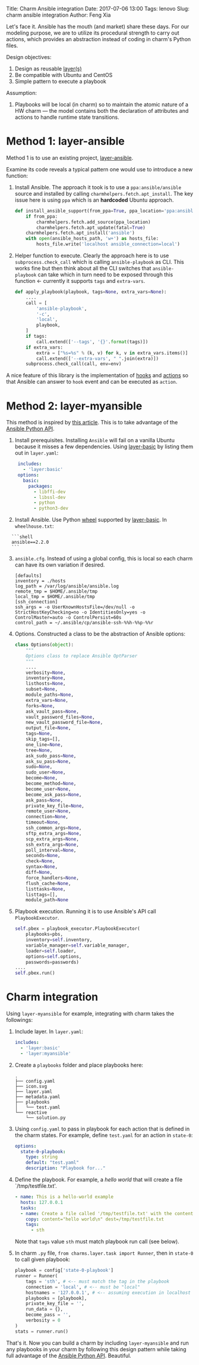 Title: Charm Ansible integration
Date: 2017-07-06 13:00
Tags: lenovo
Slug: charm ansible integration
Author: Feng Xia

Let's face it. Ansible has the mouth (and market) share these
days. For our modeling purpose, we are to utilize its procedural
strength to carry out actions, which provides an abstraction instead
of coding in charm's Python files.

Design objectives:

1. Design as reusable [layer(s)][1]
2. Be compatible with Ubuntu and CentOS
3. Simple pattern to execute a playbook

[1]: https://jujucharms.com/docs/2.1/developer-layers

Assumption:

1. Playbooks will be local (in charm) so to maintain the
   atomic nature of a HW charm &mdash; the model contains both the
   declaration of attributes and actions to handle runtime state transitions.

# Method 1: layer-ansible

Method 1 is to use an existing project, [layer-ansible][2].

[2]: https://github.com/chuckbutler/charms.ansible

Examine its code reveals a typical pattern one would use to introduce
a new function:

1. Install Ansible. The approach it took is to use a
   `ppa:ansible/ansible` source and installed by calling
   `charmhelpers.fetch.apt_install`. The key issue here is using `ppa`
   which is an **hardcoded** Ubuntu approach.

      ```python
      def install_ansible_support(from_ppa=True, ppa_location='ppa:ansible/ansible'):
          if from_ppa:
              charmhelpers.fetch.add_source(ppa_location)
              charmhelpers.fetch.apt_update(fatal=True)
          charmhelpers.fetch.apt_install('ansible')
          with open(ansible_hosts_path, 'w+') as hosts_file:
              hosts_file.write('localhost ansible_connection=local')
      ```

2. Helper function to execute. Clearly the approach here is to use
   `subprocess.check_call` which is calling `ansible-playbook` as
   CLI. This works fine but then think about all the CLI switches that
   `ansible-playbook` can take which in turn need to be exposed
   through this function &larr; currently it supports `tags` and `extra-vars`.

      ```python
      def apply_playbook(playbook, tags=None, extra_vars=None):
          ....
          call = [
              'ansible-playbook',
              '-c',
              'local',
              playbook,
          ]
          if tags:
              call.extend(['--tags', '{}'.format(tags)])
          if extra_vars:
              extra = ["%s=%s" % (k, v) for k, v in extra_vars.items()]
              call.extend(['--extra-vars', " ".join(extra)])
          subprocess.check_call(call, env=env)
      ```

A nice feature of this library is the implementation of [hooks][3] and
[actions][4] so that Ansible can answer to `hook` event and can be
executed as `action`.

[3]: https://jujucharms.com/docs/stable/authors-charm-hooks
[4]: https://jujucharms.com/docs/stable/actions

# Method 2: layer-myansible

This method is inspired by [this article][5]. This is to take
advantage of the [Ansible Python API][6]. 

[5]: https://serversforhackers.com/running-ansible-2-programmatically
[6]: http://docs.ansible.com/ansible/dev_guide/developing_api.html

1. Install prerequisites. Installing `Ansible` will fail on a vanilla
   Ubuntu because it misses a few dependencies. Using [layer-basic][7]
   by listing them out in `layer.yaml`:

     ```yaml
      includes:
        - 'layer:basic'
      options:
        basic:
          packages:
            - libffi-dev
            - libssl-dev
            - python
            - python3-dev
     ```

[7]: https://github.com/juju-solutions/layer-basic

2. Install Ansible.  Use Python [wheel][8] supported
   by [layer-basic][7]. In `wheelhouse.txt`:

[8]: https://packaging.python.org/discussions/wheel-vs-egg/?highlight=wheel

      ```shell
      ansible==2.2.0
      ```

3. `ansible.cfg`. Instead of using a global config, this is local so
   each charm can have its own variation if desired.

      ```shell
      [defaults]
      inventory = ./hosts
      log_path = /var/log/ansible/ansible.log
      remote_tmp = $HOME/.ansible/tmp
      local_tmp = $HOME/.ansible/tmp
      [ssh_connection]
      ssh_args = -o UserKnownHostsFile=/dev/null -o StrictHostKeyChecking=no -o IdentitiesOnly=yes -o ControlMaster=auto -o ControlPersist=60s
      control_path = ~/.ansible/cp/ansible-ssh-%%h-%%p-%%r
      ```

4. Options. Constructed a class to be the abstraction of Ansible
   options:

      ```python
      class Options(object):
          """
          Options class to replace Ansible OptParser
          """
          ....
          verbosity=None,
          inventory=None,
          listhosts=None,
          subset=None,
          module_paths=None,
          extra_vars=None,
          forks=None,
          ask_vault_pass=None,
          vault_password_files=None,
          new_vault_password_file=None,
          output_file=None,
          tags=None,
          skip_tags=[],
          one_line=None,
          tree=None,
          ask_sudo_pass=None,
          ask_su_pass=None,
          sudo=None,
          sudo_user=None,
          become=None,
          become_method=None,
          become_user=None,
          become_ask_pass=None,
          ask_pass=None,
          private_key_file=None,
          remote_user=None,
          connection=None,
          timeout=None,
          ssh_common_args=None,
          sftp_extra_args=None,
          scp_extra_args=None,
          ssh_extra_args=None,
          poll_interval=None,
          seconds=None,
          check=None,
          syntax=None,
          diff=None,
          force_handlers=None,
          flush_cache=None,
          listtasks=None,
          listtags=[],
          module_path=None
      ```

5. Playbook execution. Running it is to use
   Ansible's API call `PlaybookExecutor`.

      ```python
      self.pbex = playbook_executor.PlaybookExecutor(
          playbooks=pbs,
          inventory=self.inventory,
          variable_manager=self.variable_manager,
          loader=self.loader,
          options=self.options,
          passwords=passwords)
      ....
      self.pbex.run()
      ```

# Charm integration

Using `layer-myansible` for example, integrating with charm takes the
followings:

1. Include layer. In `layer.yaml`:

      ```yaml
      includes:
        - 'layer:basic'
        - 'layer:myansible'
      ```

2. Create a `playbooks` folder and place playbooks here:

      ```shell
      .
      ├── config.yaml
      ├── icon.svg
      ├── layer.yaml
      ├── metadata.yaml
      ├── playbooks
      │   └── test.yaml
      └── reactive
          └── solution.py
      ```

3. Using `config.yaml` to pass in playbook for each action that is
   defined in the charm states. For example, define `test.yaml` for an
   action in `state-0`:

      ```yaml
      options:
        state-0-playbook:
          type: string
          default: "test.yaml"
          description: "Playbook for..."
      ```

4. Define the playbook. For example, a _hello world_ that will create
   a file `/tmp/testfile.txt'.

      ```yaml
      - name: This is a hello-world example
        hosts: 127.0.0.1
        tasks:
        - name: Create a file called '/tmp/testfile.txt' with the content 'hello world'.
          copy: content="hello world\n" dest=/tmp/testfile.txt
          tags:
            - sth
      ```

    Note that `tags` value `sth` must match playbook run call (see
    below).

5. In charm `.py` file, `from charms.layer.task import Runner`, then
   in `state-0` to call given playbook:

      ```python
      playbook = config['state-0-playbook']
      runner = Runner(
          tags = 'sth', # <-- must match the tag in the playbook
          connection = 'local', # <-- must be "local"
          hostnames = '127.0.0.1', # <-- assuming execution in localhost
          playbooks = [playbook],
          private_key_file = '',
          run_data = {},
          become_pass = '',
          verbosity = 0
      )
      stats = runner.run()
      ```

That's it. Now you can build a charm by including `layer-myansible`
and run any playbooks in your charm by following this design pattern
while taking full advantage of the [Ansible Python API][6]. Beautiful.
